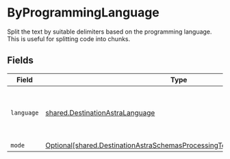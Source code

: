 # ByProgrammingLanguage

Split the text by suitable delimiters based on the programming language. This is useful for splitting code into chunks.


## Fields

| Field                                                                                                                                                                  | Type                                                                                                                                                                   | Required                                                                                                                                                               | Description                                                                                                                                                            |
| ---------------------------------------------------------------------------------------------------------------------------------------------------------------------- | ---------------------------------------------------------------------------------------------------------------------------------------------------------------------- | ---------------------------------------------------------------------------------------------------------------------------------------------------------------------- | ---------------------------------------------------------------------------------------------------------------------------------------------------------------------- |
| `language`                                                                                                                                                             | [shared.DestinationAstraLanguage](../../models/shared/destinationastralanguage.md)                                                                                     | :heavy_check_mark:                                                                                                                                                     | Split code in suitable places based on the programming language                                                                                                        |
| `mode`                                                                                                                                                                 | [Optional[shared.DestinationAstraSchemasProcessingTextSplitterTextSplitterMode]](../../models/shared/destinationastraschemasprocessingtextsplittertextsplittermode.md) | :heavy_minus_sign:                                                                                                                                                     | N/A                                                                                                                                                                    |